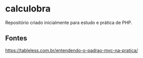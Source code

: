 # calculobra
Repositório criado inicialmente para estudo e prática de PHP.

## Fontes
https://tableless.com.br/entendendo-o-padrao-mvc-na-pratica/
